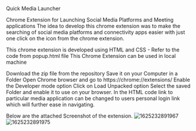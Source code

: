 Quick Media Launcher 

Chrome Extension for Launching Social Media Platforms and Meeting applications The idea to develop this chrome extension was to make the searching of social media platforms and connectivity apps easier with just one click on the icon from the chrome extension.

This chrome extension is developed using HTML and CSS - Refer to the code from popup.html file This Chrome Extension can be used in local machine

Download the zip file from the repository
Save it on your Computer in a Folder
Open Chrome browser and go to https://chrome://extensions/
Enable the Developer mode option
Click on Load Unpacked option
Select the saved Folder and enable it to use on your browser.
In the HTML code link to particular media application can be changed to users personal login link which will further ease in navigating.

Below are the attached Screenshot of the extension.
![1625232891967](https://user-images.githubusercontent.com/59816379/124418616-83fb5500-dd79-11eb-872f-cbeb0f469031.jpg)
![1625232891975](https://user-images.githubusercontent.com/59816379/124418637-907fad80-dd79-11eb-9fbe-ff9eb8ed64b8.jpg)
